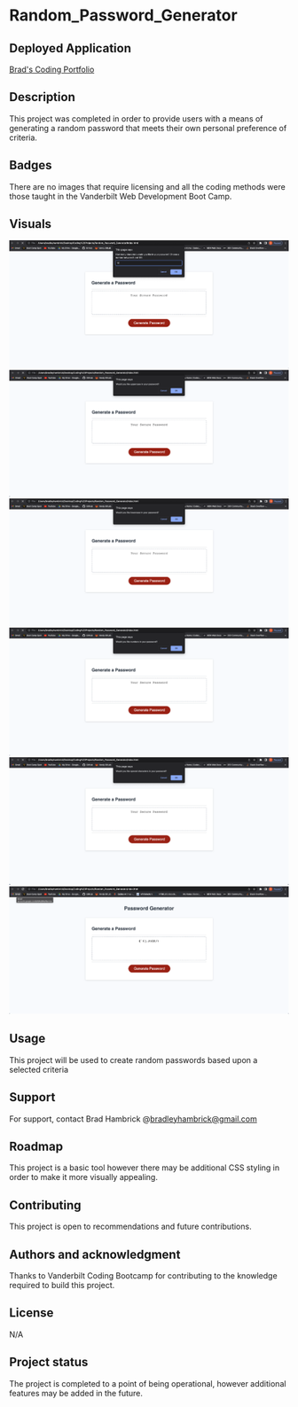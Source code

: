 # Random_Password_Generator

## Deployed Application
[Brad's Coding Portfolio](https://brad-hambrick.github.io/Portfolio-Project/)

## Description
This project was completed in order to provide users with a means of generating a random password that meets their own personal preference of criteria.

## Badges
There are no images that require licensing and all the coding methods were those taught in the Vanderbilt Web Development Boot Camp.

## Visuals
![Website Images](./assets/media/characters.png)
![Website Images](./assets/media/uppercase.png)
![Website Images](./assets/media/lowercase.png)
![Website Images](./assets/media/numbers.png)
![Website Images](./assets/media/special_char.png)
![Website Images](./assets/media/password.png)

## Usage
This project will be used to create random passwords based upon a selected criteria

## Support
For support, contact Brad Hambrick @bradleyhambrick@gmail.com

## Roadmap
This project is a basic tool however there may be additional CSS styling in order to make it more visually appealing.  

## Contributing
This project is open to recommendations and future contributions.

## Authors and acknowledgment
Thanks to Vanderbilt Coding Bootcamp for contributing to the knowledge required to build this project.

## License
N/A 

## Project status
The project is completed to a point of being operational, however additional features may be added in the future.  

